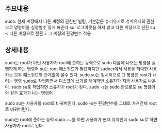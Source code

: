 ## 주요내용
sudo: 현재 계정에서 다른 계정의 권한만 빌림, 기본값은 슈퍼유저로 슈퍼유저의 권한으로 명령어를 실행할수 있게 해준다
su: 로그아웃을 하지 않고 다른 계정으로 전환
su -: 다른 계정으로 전환 + 그 계정의 환경변수 적용

## 상세내용
sudo는 root가 아닌 사용자가 root에 준하는 능력으로 sudo 다음에 나오는 명령을 실행하게 하는 명령어
su는 root 패스워드가 필요하지만 sudoer에서 사용을 허락한 사용자는 모두 패스워드와 관계없이 쓸수 있다.
sudo su는 일시적으로 그 명령은 root가 내리는 명령
sudo로 작업하면서 디스크에 쓰기를 해야하면 소유자가 지금 사용자로 나온다. sudo su로 작업하면 소유자가 root가 된다.
sudo -s는 sudo 만으로도 su 명령어와 같은 효과가 나는 명령어


sudo su는 사용자를 root로 바꿔버린다.
sudo -s는 환경변수를 그대로 가져간채 root로 바궈버린다.

sudo는 root에 준하는 능력
sudo ~~를 하면 사용자가 현재 유저인데 sudo su로 하면 사용자가 root로 된다.